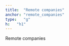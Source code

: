 ```yaml
---
title:  "Remote companies"
anchor: "remote_companies"
type:   "g"
h:   "h1"
---
```


Remote companies